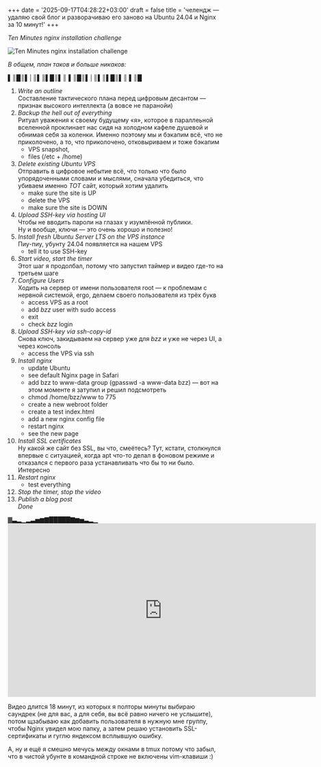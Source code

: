+++
date = '2025-09-17T04:28:22+03:00'
draft = false
title = 'челендж — удаляю свой блог и разворачиваю его заново на Ubuntu 24.04 и Nginx за 10 минут!'
+++

_Ten Minutes nginx installation challenge_


![Ten Minutes nginx installation challenge](/images/06-nginx/00.jpeg)



*В общем, план таков и больше никаков:*

▌║█║▌│║▌║▌█║▌║ ▌║█║▌│║▌║▌█║▌║ ▌║█
1. *Write an outline*\
    Составление тактического плана перед цифровым десантом — признак высокого интеллекта (а вовсе не паранойи)
2. *Backup the hell out of everything*\
    Ритуал уважения к своему будущему «я», которое в параллеьной вселенной проклинает нас сидя на холодном кафеле душевой и обнимая себя за коленки. Именно поэтому мы и бэкапим всё, что не приколочено, а то, что приколочено, отковыриваем и тоже бэкапим
    - VPS snapshot,
    - files (/etc + /home)
3. *Delete existing Ubuntu VPS*\
    Отправить в цифровое небытие всё, что только что было упорядоченными словами и мыслями, сначала убедиться, что убиваем именно _ТОТ_ сайт, который хотим удалить
    - make sure the site is UP
    - delete the VPS
    - make sure the site is DOWN
4. *Upload SSH-key via hosting UI*\
    Чтобы не вводить пароли на глазах у изумлённой публики.\
    Ну и вообще, ключи — это очень хорошо и полезно!
5. *Install fresh Ubuntu Server LTS on the VPS instance*\
    Пиу-пиу, убунту 24.04 появляется на нашем VPS
    - tell it to use SSH-key
6. *Start video, start the timer*\
    Этот шаг я продолбал, потому что запустил таймер и видео где-то на третьем шаге
7. *Configure Users*\
    Ходить на сервер от имени пользователя root — к проблемам с нервной системой, ergo, делаем своего пользователя из трёх букв
    - access VPS as a root
    - add _bzz_ user with sudo access
    - exit
    - check _bzz_ login
7. *Upload SSH-key via ssh-copy-id*\
    Снова ключ, закидываем на сервер уже для _bzz_ и уже не через UI, а через консоль
    - access the VPS via ssh
8. *Install nginx*
    - update Ubuntu
    - see default Nginx page in Safari
    - add bzz to www-data group (gpasswd -a www-data bzz) — вот на этом моменте я затупил и решил подсмотреть
    - chmod /home/bzz/www to 775
    - create a new webroot folder
    - create a test index.html
    - add a new nginx config file
    - restart nginx
    - see the new page
9. *Install SSL certificates*\
    Ну какой же сайт без SSL, вы что, смеётесь? Тут, кстати, столкнулся впервые с ситуацией, когда apt что-то делал в фоновом режиме и отказался с первого раза устанавливать что бы то ни было. Интересно
10. *Restart nginx*
    - test everything
11. *Stop the timer, stop the video*
12. *Publish a blog post*\
    _Done_

▓▃▂▁▂▃▅▆▇█████▇▆▅▃▂▁<iframe width="720" height="405" src="https://rutube.ru/play/embed/fbea225d02c65add5389b7e0011ff549/" style="border: none;" allow="clipboard-write; autoplay" webkitAllowFullScreen mozallowfullscreen allowFullScreen></iframe>


Видео длится 18 минут, из которых я полторы минуты выбираю саундрек (не для вас, а для себя, вы всё равно ничего не услышите), потом щзабываю как добавить пользователя в нужную мне группу, чтобы Nginx увидел мою папку, а затем решаю установить SSL-сертификаты и гуглю яндексом всплывшую ошибку.

А, ну и ещё я смешно мечусь между окнами в tmux потому что забыл, что в чистой убунте в командной строке не включены vim-клавиши :) 

